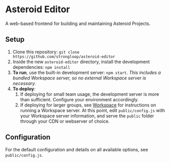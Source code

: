 # Asteroid Editor

A web-based frontend for building and maintaining Asteroid Projects.

## Setup

 1. Clone this repository: `git clone https://github.com/strongloop/asteroid-editor`
 1. Inside the new `asteroid-editor` directory, install the development dependencies: `npm install`
 1. **To run**, use the built-in development server: `npm start`. _This includes a bundled Workspace server, so no external Workspace server is necessary._
 1. **To deploy**:
    1. If deploying for small team usage, the development server is more than sufficient. Configure your environment accordingly.
    1. If deploying for larger groups, see [Workspace](https://github.com/strongloop/asteroid-workspace) for instructions on running a Workspace server. At this point, edit `public/config.js` with your Workspace server information, and serve the `public` folder through your CDN or webserver of choice.

## Configuration

For the default configuration and details on all available options, see `public/config.js`.
